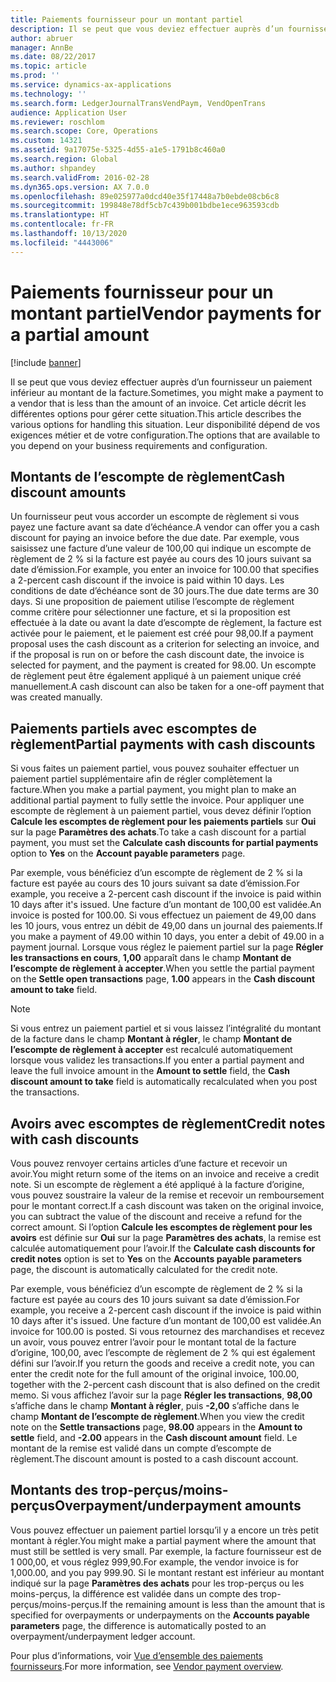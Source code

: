 ```yaml
---
title: Paiements fournisseur pour un montant partiel
description: Il se peut que vous deviez effectuer auprès d’un fournisseur un paiement inférieur au montant de la facture. Cet article décrit les différentes options pour gérer cette situation.
author: abruer
manager: AnnBe
ms.date: 08/22/2017
ms.topic: article
ms.prod: ''
ms.service: dynamics-ax-applications
ms.technology: ''
ms.search.form: LedgerJournalTransVendPaym, VendOpenTrans
audience: Application User
ms.reviewer: roschlom
ms.search.scope: Core, Operations
ms.custom: 14321
ms.assetid: 9a17075e-5325-4d55-a1e5-1791b8c460a0
ms.search.region: Global
ms.author: shpandey
ms.search.validFrom: 2016-02-28
ms.dyn365.ops.version: AX 7.0.0
ms.openlocfilehash: 89e025977a0dcd40e35f17448a7b0ebde08cb6c8
ms.sourcegitcommit: 199848e78df5cb7c439b001bdbe1ece963593cdb
ms.translationtype: HT
ms.contentlocale: fr-FR
ms.lasthandoff: 10/13/2020
ms.locfileid: "4443006"
---
```

# <a name="vendor-payments-for-a-partial-amount"></a><span data-ttu-id="2594f-104">Paiements fournisseur pour un montant partiel</span><span class="sxs-lookup"><span data-stu-id="2594f-104">Vendor payments for a partial amount</span></span>

[!include [banner](../includes/banner.md)]

<span data-ttu-id="2594f-105">Il se peut que vous deviez effectuer auprès d’un fournisseur un paiement inférieur au montant de la facture.</span><span class="sxs-lookup"><span data-stu-id="2594f-105">Sometimes, you might make a payment to a vendor that is less than the amount of an invoice.</span></span> <span data-ttu-id="2594f-106">Cet article décrit les différentes options pour gérer cette situation.</span><span class="sxs-lookup"><span data-stu-id="2594f-106">This article describes the various options for handling this situation.</span></span> <span data-ttu-id="2594f-107">Leur disponibilité dépend de vos exigences métier et de votre configuration.</span><span class="sxs-lookup"><span data-stu-id="2594f-107">The options that are available to you depend on your business requirements and configuration.</span></span> 

<a name="cash-discount-amounts"></a><span data-ttu-id="2594f-108">Montants de l’escompte de règlement</span><span class="sxs-lookup"><span data-stu-id="2594f-108">Cash discount amounts</span></span>
---------------------

<span data-ttu-id="2594f-109">Un fournisseur peut vous accorder un escompte de règlement si vous payez une facture avant sa date d’échéance.</span><span class="sxs-lookup"><span data-stu-id="2594f-109">A vendor can offer you a cash discount for paying an invoice before the due date.</span></span> <span data-ttu-id="2594f-110">Par exemple, vous saisissez une facture d’une valeur de 100,00 qui indique un escompte de règlement de 2 % si la facture est payée au cours des 10 jours suivant sa date d’émission.</span><span class="sxs-lookup"><span data-stu-id="2594f-110">For example, you enter an invoice for 100.00 that specifies a 2-percent cash discount if the invoice is paid within 10 days.</span></span> <span data-ttu-id="2594f-111">Les conditions de date d’échéance sont de 30 jours.</span><span class="sxs-lookup"><span data-stu-id="2594f-111">The due date terms are 30 days.</span></span> <span data-ttu-id="2594f-112">Si une proposition de paiement utilise l’escompte de règlement comme critère pour sélectionner une facture, et si la proposition est effectuée à la date ou avant la date d’escompte de règlement, la facture est activée pour le paiement, et le paiement est créé pour 98,00.</span><span class="sxs-lookup"><span data-stu-id="2594f-112">If a payment proposal uses the cash discount as a criterion for selecting an invoice, and if the proposal is run on or before the cash discount date, the invoice is selected for payment, and the payment is created for 98.00.</span></span> <span data-ttu-id="2594f-113">Un escompte de règlement peut être également appliqué à un paiement unique créé manuellement.</span><span class="sxs-lookup"><span data-stu-id="2594f-113">A cash discount can also be taken for a one-off payment that was created manually.</span></span>

## <a name="partial-payments-with-cash-discounts"></a><span data-ttu-id="2594f-114">Paiements partiels avec escomptes de règlement</span><span class="sxs-lookup"><span data-stu-id="2594f-114">Partial payments with cash discounts</span></span>
<span data-ttu-id="2594f-115">Si vous faites un paiement partiel, vous pouvez souhaiter effectuer un paiement partiel supplémentaire afin de régler complètement la facture.</span><span class="sxs-lookup"><span data-stu-id="2594f-115">When you make a partial payment, you might plan to make an additional partial payment to fully settle the invoice.</span></span> <span data-ttu-id="2594f-116">Pour appliquer une escompte de règlement à un paiement partiel, vous devez définir l’option **Calcule les escomptes de règlement pour les paiements partiels** sur **Oui** sur la page **Paramètres des achats**.</span><span class="sxs-lookup"><span data-stu-id="2594f-116">To take a cash discount for a partial payment, you must set the **Calculate cash discounts for partial payments** option to **Yes** on the **Account payable parameters** page.</span></span> 

<span data-ttu-id="2594f-117">Par exemple, vous bénéficiez d’un escompte de règlement de 2 % si la facture est payée au cours des 10 jours suivant sa date d’émission.</span><span class="sxs-lookup"><span data-stu-id="2594f-117">For example, you receive a 2-percent cash discount if the invoice is paid within 10 days after it's issued.</span></span> <span data-ttu-id="2594f-118">Une facture d’un montant de 100,00 est validée.</span><span class="sxs-lookup"><span data-stu-id="2594f-118">An invoice is posted for 100.00.</span></span> <span data-ttu-id="2594f-119">Si vous effectuez un paiement de 49,00 dans les 10 jours, vous entrez un débit de 49,00 dans un journal des paiements.</span><span class="sxs-lookup"><span data-stu-id="2594f-119">If you make a payment of 49.00 within 10 days, you enter a debit of 49.00 in a payment journal.</span></span> <span data-ttu-id="2594f-120">Lorsque vous réglez le paiement partiel sur la page **Régler les transactions en cours**, **1,00** apparaît dans le champ **Montant de l’escompte de règlement à accepter**.</span><span class="sxs-lookup"><span data-stu-id="2594f-120">When you settle the partial payment on the **Settle open transactions** page, **1.00** appears in the **Cash discount amount to take** field.</span></span> 

> [!NOTE] 
> <span data-ttu-id="2594f-121">Si vous entrez un paiement partiel et si vous laissez l’intégralité du montant de la facture dans le champ **Montant à régler**, le champ **Montant de l’escompte de règlement à accepter** est recalculé automatiquement lorsque vous validez les transactions.</span><span class="sxs-lookup"><span data-stu-id="2594f-121">If you enter a partial payment and leave the full invoice amount in the **Amount to settle** field, the **Cash discount amount to take** field is automatically recalculated when you post the transactions.</span></span>

## <a name="credit-notes-with-cash-discounts"></a><span data-ttu-id="2594f-122">Avoirs avec escomptes de règlement</span><span class="sxs-lookup"><span data-stu-id="2594f-122">Credit notes with cash discounts</span></span>
<span data-ttu-id="2594f-123">Vous pouvez renvoyer certains articles d’une facture et recevoir un avoir.</span><span class="sxs-lookup"><span data-stu-id="2594f-123">You might return some of the items on an invoice and receive a credit note.</span></span> <span data-ttu-id="2594f-124">Si un escompte de règlement a été appliqué à la facture d’origine, vous pouvez soustraire la valeur de la remise et recevoir un remboursement pour le montant correct.</span><span class="sxs-lookup"><span data-stu-id="2594f-124">If a cash discount was taken on the original invoice, you can subtract the value of the discount and receive a refund for the correct amount.</span></span> <span data-ttu-id="2594f-125">Si l’option **Calcule les escomptes de règlement pour les avoirs** est définie sur **Oui** sur la page **Paramètres des achats**, la remise est calculée automatiquement pour l’avoir.</span><span class="sxs-lookup"><span data-stu-id="2594f-125">If the **Calculate cash discounts for credit notes** option is set to **Yes** on the **Accounts payable parameters** page, the discount is automatically calculated for the credit note.</span></span> 

<span data-ttu-id="2594f-126">Par exemple, vous bénéficiez d’un escompte de règlement de 2 % si la facture est payée au cours des 10 jours suivant sa date d’émission.</span><span class="sxs-lookup"><span data-stu-id="2594f-126">For example, you receive a 2-percent cash discount if the invoice is paid within 10 days after it's issued.</span></span> <span data-ttu-id="2594f-127">Une facture d’un montant de 100,00 est validée.</span><span class="sxs-lookup"><span data-stu-id="2594f-127">An invoice for 100.00 is posted.</span></span> <span data-ttu-id="2594f-128">Si vous retournez des marchandises et recevez un avoir, vous pouvez entrer l’avoir pour le montant total de la facture d’origine, 100,00, avec l’escompte de règlement de 2 % qui est également défini sur l’avoir.</span><span class="sxs-lookup"><span data-stu-id="2594f-128">If you return the goods and receive a credit note, you can enter the credit note for the full amount of the original invoice, 100.00, together with the 2-percent cash discount that is also defined on the credit memo.</span></span>  <span data-ttu-id="2594f-129">Si vous affichez l’avoir sur la page **Régler les transactions**, **98,00** s’affiche dans le champ **Montant à régler**, puis **-2,00** s’affiche dans le champ **Montant de l’escompte de règlement**.</span><span class="sxs-lookup"><span data-stu-id="2594f-129">When you view the credit note on the **Settle transactions** page, **98.00** appears in the **Amount to settle** field, and **-2.00** appears in the **Cash discount amount** field.</span></span> <span data-ttu-id="2594f-130">Le montant de la remise est validé dans un compte d’escompte de règlement.</span><span class="sxs-lookup"><span data-stu-id="2594f-130">The discount amount is posted to a cash discount account.</span></span>

## <a name="overpaymentunderpayment-amounts"></a><span data-ttu-id="2594f-131">Montants des trop-perçus/moins-perçus</span><span class="sxs-lookup"><span data-stu-id="2594f-131">Overpayment/underpayment amounts</span></span>
<span data-ttu-id="2594f-132">Vous pouvez effectuer un paiement partiel lorsqu’il y a encore un très petit montant à régler.</span><span class="sxs-lookup"><span data-stu-id="2594f-132">You might make a partial payment where the amount that must still be settled is very small.</span></span> <span data-ttu-id="2594f-133">Par exemple, la facture fournisseur est de 1 000,00, et vous réglez 999,90.</span><span class="sxs-lookup"><span data-stu-id="2594f-133">For example, the vendor invoice is for 1,000.00, and you pay 999.90.</span></span> <span data-ttu-id="2594f-134">Si le montant restant est inférieur au montant indiqué sur la page **Paramètres des achats** pour les trop-perçus ou les moins-perçus, la différence est validée dans un compte des trop-perçus/moins-perçus.</span><span class="sxs-lookup"><span data-stu-id="2594f-134">If the remaining amount is less than the amount that is specified for overpayments or underpayments on the **Accounts payable parameters** page, the difference is automatically posted to an overpayment/underpayment ledger account.</span></span>


<span data-ttu-id="2594f-135">Pour plus d’informations, voir [Vue d’ensemble des paiements fournisseurs](../cash-bank-management/tasks/vendor-payment-overview.md).</span><span class="sxs-lookup"><span data-stu-id="2594f-135">For more information, see [Vendor payment overview](../cash-bank-management/tasks/vendor-payment-overview.md).</span></span>
